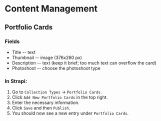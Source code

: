 # Content Management

## Portfolio Cards

### Fields

- Title -- text
- Thumbnail -- image (376x260 px)
- Description -- text (keep it brief; too much text can overflow the card)
- Photoshoot -- choose the photoshoot type

### In Strapi:

1. Go to `Collection Types` &rarr; `Portfolio Cards`.
2. Click `Add New Portfolio Cards` in the top right.
3. Enter the necessary information.
4. Click `Save` and then `Publish`.
5. You should now see a new entry under `Portfolio Cards`.
